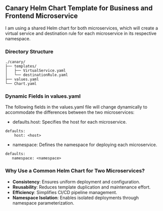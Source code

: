 ## Canary Helm Chart Template for Business and Frontend Microservice
I am using a shared Helm chart for both microservices, which will create a virtual service and destination rule for each microservice in its respective namespace.

### Directory Structure 
```
./canary/
├── templates/
│   ├── VirtualService.yaml
│   └── destinationRule.yaml
├── values.yaml
└── Chart.yaml
```

### Dynamic Fields in values.yaml

The following fields in the values.yaml file will change dynamically to accommodate the differences between the two microservices:

* defaults.host: Specifies the host for each microservice.
```
defaults:
    host: <host> 
```
* namespace: Defines the namespace for deploying each microservice.
 ```
defaults:
    namespace: <namespace> 
```

### Why Use a Common Helm Chart for Two Microservices?

* **Consistency**: Ensures uniform deployment and configuration.
* **Reusability**: Reduces template duplication and maintenance effort.
* **Efficiency**: Simplifies CI/CD pipeline management.
* **Namespace Isolation**: Enables isolated deployments through namespace parameterization.

